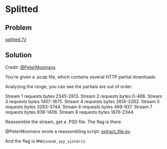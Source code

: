 # Splitted

## Problem

[splitted.7z](splitted.7z)

## Solution

Credit: [@PeterMosmans](https://github.com/PeterMosmans)

You're given a .pcap file, which contains several HTTP partial downloads.

Analyzing the range, you can see the partials are out of order:

Stream 1 requests bytes 2345-2813.
Stream 2 requests bytes 0-468.
Stream 3 requests bytes 1407-1875.
Stream 4 requests bytes 2814-3282.
Stream 5 requests bytes 3283-3744.
Stream 6 requests bytes 469-937.
Stream 7 requests bytes 938-1406.
Stream 8 requests bytes 1876-2344.

Reassemble the stream, get a .PSD file. The flag is there.

@PeterMosmans wrote a reassembling script: [extract_file.py](extract_file.py).

And the flag is `MMA{sneak_spy_sisters}`.
